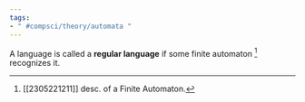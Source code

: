 ```yaml
---
tags:
- " #compsci/theory/automata "
---
```



A language is called a **regular language** if some finite automaton [^1] recognizes it. <!--SR:!2023-10-18,47,270-->

[^1]: [[2305221211]] desc. of a Finite Automaton.